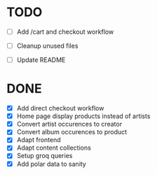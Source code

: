 # TODO

- [ ] Add /cart and checkout workflow
- [ ] Cleanup unused files

- [ ] Update README

# DONE

- [x] Add direct checkout workflow
- [x] Home page display products instead of artists
- [x] Convert artist occurences to creator
- [x] Convert album occurences to product
- [x] Adapt frontend
- [x] Adapt content collections
- [x] Setup groq queries
- [x] Add polar data to sanity
